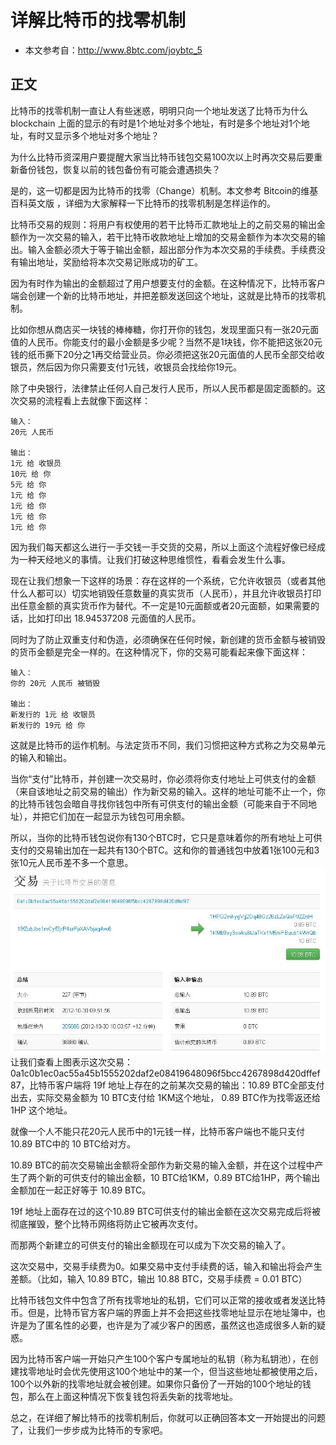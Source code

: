 # 详解比特币的找零机制 
* 本文参考自：http://www.8btc.com/joybtc_5  
## 正文  
比特币的找零机制一直让人有些迷惑，明明只向一个地址发送了比特币为什么 blockchain 上面的显示的有时是1个地址对多个地址，有时是多个地址对1个地址，有时又显示多个地址对多个地址？  

为什么比特币资深用户要提醒大家当比特币钱包交易100次以上时再次交易后要重新备份钱包，恢复以前的钱包备份有可能会遭遇损失？  

是的，这一切都是因为比特币的找零（Change）机制。本文参考 Bitcoin的维基百科英文版 ，详细为大家解释一下比特币的找零机制是怎样运作的。  

比特币交易的规则：将用户有权使用的若干比特币汇款地址上的之前交易的输出金额作为一次交易的输入，若干比特币收款地址上增加的交易金额作为本次交易的输出。输入金额必须大于等于输出金额，超出部分作为本次交易的手续费。手续费没有输出地址，奖励给将本次交易记账成功的矿工。  

因为有时作为输出的金额超过了用户想要支付的金额。在这种情况下，比特币客户端会创建一个新的比特币地址，并把差额发送回这个地址，这就是比特币的找零机制。  

比如你想从商店买一块钱的棒棒糖，你打开你的钱包，发现里面只有一张20元面值的人民币。你能支付的最小金额是多少呢？当然不是1块钱，你不能把这张20元钱的纸币撕下20分之1再交给营业员。你必须把这张20元面值的人民币全部交给收银员，然后因为你只需要支付1元钱，收银员会找给你19元。  

除了中央银行，法律禁止任何人自己发行人民币，所以人民币都是固定面额的。这次交易的流程看上去就像下面这样：  
```
输入：
20元 人民币  
 
输出：
1元 给 收银员
10元 给 你
5元 给 你
1元 给 你
1元 给 你
1元 给 你
1元 给 你
```  
因为我们每天都这么进行一手交钱一手交货的交易，所以上面这个流程好像已经成为一种天经地义的事情。让我们打破这种思维惯性，看看会发生什么事。  

现在让我们想象一下这样的场景：存在这样的一个系统，它允许收银员（或者其他什么人都可以）切实地销毁任意数量的真实货币（人民币），并且允许收银员打印出任意金额的真实货币作为替代。不一定是10元面额或者20元面额，如果需要的话，比如打印出 18.94537208 元面值的人民币。  

同时为了防止双重支付和伪造，必须确保在任何时候，新创建的货币金额与被销毁的货币金额是完全一样的。在这种情况下，你的交易可能看起来像下面这样：  

```
输入：
你的 20元 人民币 被销毁  
 
输出：  
新发行的 1元 给 收银员
新发行的 19元 给 你
```  
这就是比特币的运作机制。与法定货币不同，我们习惯把这种方式称之为交易单元的输入和输出。  

当你“支付”比特币，并创建一次交易时，你必须将你支付地址上可供支付的金额（来自该地址之前交易的输出）作为新交易的输入。这样的地址可能不止一个，你的比特币钱包会暗自寻找你钱包中所有可供支付的输出金额（可能来自于不同地址），并把它们加在一起显示为钱包可用余额。  

所以，当你的比特币钱包说你有130个BTC时，它只是意味着你的所有地址上可供支付的交易输出加在一起共有130个BTC。这和你的普通钱包中放着1张100元和3张10元人民币差不多一个意思。  
![image](/doc/img/article/5-1.jpg)  
让我们查看上图表示这次交易：0a1c0b1ec0ac55a45b1555202daf2e08419648096f5bcc4267898d420dffef87，比特币客户端将 19f 地址上存在的之前某次交易的输出：10.89 BTC全部支付出去，实际交易金额为 10 BTC支付给 1KM这个地址， 0.89 BTC作为找零返还给 1HP 这个地址。  

就像一个人不能只花20元人民币中的1元钱一样，比特币客户端也不能只支付 10.89 BTC中的 10 BTC给对方。  

10.89 BTC的前次交易输出金额将全部作为新交易的输入金额，并在这个过程中产生了两个新的可供支付的输出金额，10 BTC给1KM，0.89 BTC给1HP，两个输出金额加在一起正好等于 10.89 BTC。  

19f 地址上面存在过的这个10.89 BTC可供支付的输出金额在这次交易完成后将被彻底摧毁，整个比特币网络将防止它被再次支付。  

而那两个新建立的可供支付的输出金额现在可以成为下次交易的输入了。  

这次交易中，交易手续费为0。如果交易中支付手续费的话，输入和输出将会产生差额。（比如，输入 10.89 BTC，输出 10.88 BTC，交易手续费 = 0.01 BTC）  

比特币钱包文件中包含了所有找零地址的私钥，它们可以正常的接收或者发送比特币。但是，比特币官方客户端的界面上并不会把这些找零地址显示在地址簿中，也许是为了匿名性的必要，也许是为了减少客户的困惑，虽然这也造成很多人新的疑惑。  

因为比特币客户端一开始只产生100个客户专属地址的私钥（称为私钥池），在创建找零地址时会优先使用这100个地址中的某一个，但当这些地址都被使用之后，100个以外新的找零地址就会被创建。如果你只备份了一开始的100个地址的钱包，那么在上面这种情况下恢复钱包将丢失新的找零地址。  

总之，在详细了解比特币的找零机制后，你就可以正确回答本文一开始提出的问题了，让我们一步步成为比特币的专家吧。